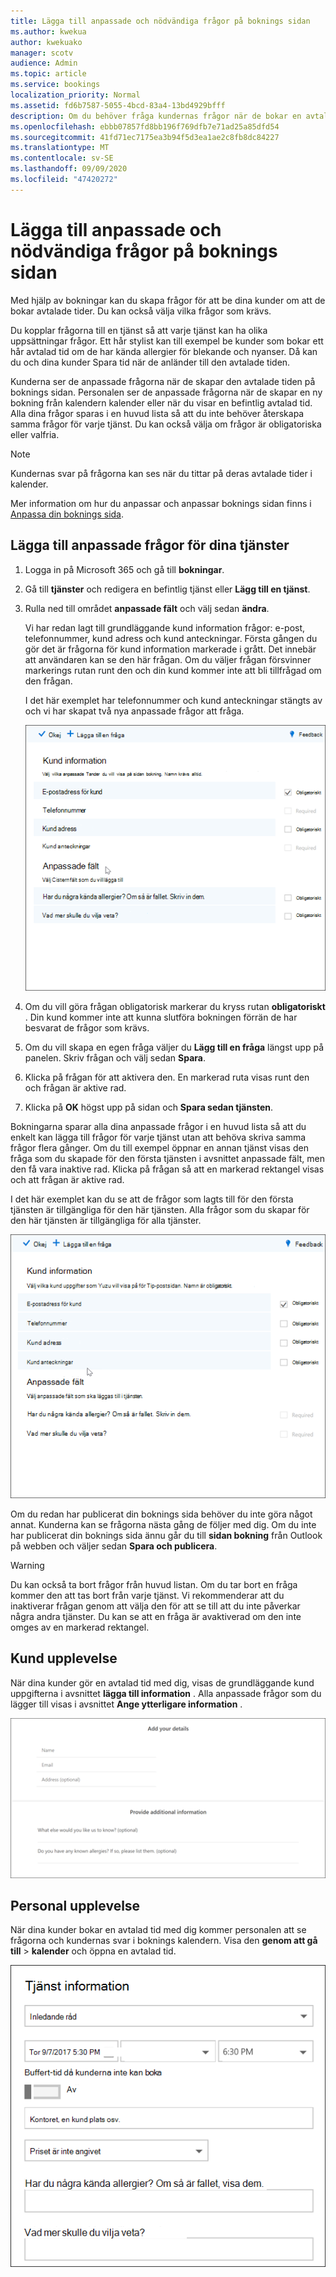 ```yaml
---
title: Lägga till anpassade och nödvändiga frågor på boknings sidan
ms.author: kwekua
author: kwekuako
manager: scotv
audience: Admin
ms.topic: article
ms.service: bookings
localization_priority: Normal
ms.assetid: fd6b7587-5055-4bcd-83a4-13bd4929bfff
description: Om du behöver fråga kundernas frågor när de bokar en avtalad tid med dig online kan du lägga till anpassade frågor och nödvändiga frågor på boknings sidan.
ms.openlocfilehash: ebbb07857fd8bb196f769dfb7e71ad25a85dfd54
ms.sourcegitcommit: 41fd71ec7175ea3b94f5d3ea1ae2c8fb8dc84227
ms.translationtype: MT
ms.contentlocale: sv-SE
ms.lasthandoff: 09/09/2020
ms.locfileid: "47420272"
---
```

# <a name="add-custom-and-required-questions-to-the-booking-page"></a>Lägga till anpassade och nödvändiga frågor på boknings sidan

Med hjälp av bokningar kan du skapa frågor för att be dina kunder om att de bokar avtalade tider. Du kan också välja vilka frågor som krävs.

Du kopplar frågorna till en tjänst så att varje tjänst kan ha olika uppsättningar frågor. Ett hår stylist kan till exempel be kunder som bokar ett hår avtalad tid om de har kända allergier för blekande och nyanser. Då kan du och dina kunder Spara tid när de anländer till den avtalade tiden.

Kunderna ser de anpassade frågorna när de skapar den avtalade tiden på boknings sidan. Personalen ser de anpassade frågorna när de skapar en ny bokning från kalendern kalender eller när du visar en befintlig avtalad tid. Alla dina frågor sparas i en huvud lista så att du inte behöver återskapa samma frågor för varje tjänst. Du kan också välja om frågor är obligatoriska eller valfria.

> [!NOTE]
> Kundernas svar på frågorna kan ses när du tittar på deras avtalade tider i kalender.

Mer information om hur du anpassar och anpassar boknings sidan finns i [Anpassa din boknings sida](customize-booking-page.md).

## <a name="add-custom-questions-to-your-services"></a>Lägga till anpassade frågor för dina tjänster

1. Logga in på Microsoft 365 och gå till **bokningar**.

1. Gå till **tjänster** och redigera en befintlig tjänst eller **Lägg till en tjänst**.

1. Rulla ned till området **anpassade fält** och välj sedan **ändra**.

   Vi har redan lagt till grundläggande kund information frågor: e-post, telefonnummer, kund adress och kund anteckningar. Första gången du gör det är frågorna för kund information markerade i grått. Det innebär att användaren kan se den här frågan. Om du väljer frågan försvinner markerings rutan runt den och din kund kommer inte att bli tillfrågad om den frågan.

   I det här exemplet har telefonnummer och kund anteckningar stängts av och vi har skapat två nya anpassade frågor att fråga.

   ![Bild av skärmen anpassade frågor](../media/bookings-questions-custom-fields.png)

1. Om du vill göra frågan obligatorisk markerar du kryss rutan **obligatoriskt** . Din kund kommer inte att kunna slutföra bokningen förrän de har besvarat de frågor som krävs.

1. Om du vill skapa en egen fråga väljer du **Lägg till en fråga** längst upp på panelen. Skriv frågan och välj sedan **Spara**.

1. Klicka på frågan för att aktivera den. En markerad ruta visas runt den och frågan är aktive rad.

1. Klicka på **OK** högst upp på sidan och **Spara sedan tjänsten**.

Bokningarna sparar alla dina anpassade frågor i en huvud lista så att du enkelt kan lägga till frågor för varje tjänst utan att behöva skriva samma frågor flera gånger. Om du till exempel öppnar en annan tjänst visas den fråga som du skapade för den första tjänsten i avsnittet anpassade fält, men den få vara inaktive rad. Klicka på frågan så att en markerad rektangel visas och att frågan är aktive rad.

I det här exemplet kan du se att de frågor som lagts till för den första tjänsten är tillgängliga för den här tjänsten. Alla frågor som du skapar för den här tjänsten är tillgängliga för alla tjänster.

   ![Bild av frågor som visas för flera tjänster](../media/bookings-questions-services.png)

Om du redan har publicerat din boknings sida behöver du inte göra något annat. Kunderna kan se frågorna nästa gång de följer med dig. Om du inte har publicerat din boknings sida ännu går du till **sidan bokning** från Outlook på webben och väljer sedan **Spara och publicera**.

> [!WARNING]
> Du kan också ta bort frågor från huvud listan. Om du tar bort en fråga kommer den att tas bort från varje tjänst. Vi rekommenderar att du inaktiverar frågan genom att välja den för att se till att du inte påverkar några andra tjänster. Du kan se att en fråga är avaktiverad om den inte omges av en markerad rektangel.

## <a name="customer-experience"></a>Kund upplevelse

När dina kunder gör en avtalad tid med dig, visas de grundläggande kund uppgifterna i avsnittet **lägga till information** . Alla anpassade frågor som du lägger till visas i avsnittet **Ange ytterligare information** .

![Bild av vad kunderna ser när frågor är aktiverade](../media/bookings-questions-customer.png)

## <a name="staff-experience"></a>Personal upplevelse

När dina kunder bokar en avtalad tid med dig kommer personalen att se frågorna och kundernas svar i boknings kalendern. Visa den **genom att gå till** \> **kalender** och öppna en avtalad tid.

![Bild av vilken personal som ser när frågor är aktiverade](../media/bookings-questions-staff.png)
